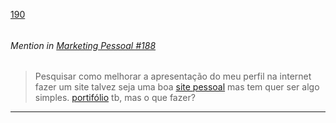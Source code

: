 [190](https://github.com/guilhermeprokisch/ideias/issues/190) 
###### 




 ######  Mention in [Marketing Pessoal #188](Marketing-Pessoal-#188)  
 > Pesquisar como melhorar a apresentação do meu perfil na internet fazer um site talvez seja uma boa [site pessoal](site-pessoal) mas tem quer ser algo simples. [portifólio](portifólio) tb, mas o que fazer?

-------------------------------------------------------------------------------

